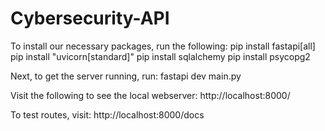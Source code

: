 # Cybersecurity-API

To install our necessary packages, run the following:
pip install fastapi[all]
pip install "uvicorn[standard]"
pip install sqlalchemy
pip install psycopg2

Next, to get the server running, run:
fastapi dev main.py

Visit the following to see the local webserver:
http://localhost:8000/

To test routes, visit:
http://localhost:8000/docs
